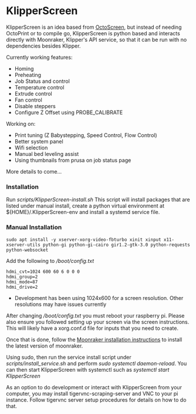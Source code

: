 # KlipperScreen
KlipperScreen is an idea based from [OctoScreen](https://github.com/Z-Bolt/OctoScreen/), but instead of needing OctoPrint or to compile go, KlipperScreen is python based and interacts directly with Moonraker, Klipper's API service, so that it can be run with no dependencies besides Klipper.

Currently working features:
 - Homing
 - Preheating
 - Job Status and control
 - Temperature control
 - Extrude control
 - Fan control
 - Disable steppers
 - Configure Z Offset using PROBE_CALIBRATE

Working on:
 - Print tuning (Z Babystepping, Speed Control, Flow Control)
 - Better system panel
 - Wifi selection
 - Manual bed leveling assist
 - Using thumbnails from prusa on job status page


More details to come...

### Installation
Run _scripts/KlipperScreen-install.sh_
This script will install packages that are listed under manual install, create a
python virtual environment at ${HOME}/.KlipperScreen-env and install a systemd
service file. 

### Manual Installation
```
sudo apt install -y xserver-xorg-video-fbturbo xinit xinput x11-xserver-utils python-gi python-gi-cairo gir1.2-gtk-3.0 python-requests python-websocket
```

Add the following to _/boot/config.txt_
```
hdmi_cvt=1024 600 60 6 0 0 0
hdmi_group=2
hdmi_mode=87
hdmi_drive=2
```
* Development has been using 1024x600 for a screen resolution. Other resolutions may have issues currently

After changing _/boot/config.txt_ you must reboot your raspberry pi. Please also ensure you followed setting up your screen via the screen instructions. This will likely have a xorg.conf.d file for inputs that you need to create.

Once that is done, follow the [Moonraker installation instructions](https://github.com/Arksine/moonraker/blob/master/docs/installation.md) to install the latest version of moonraker.

Using sudo, then run the service install script under _scripts/install_service.sh_ and perform _sudo systemctl daemon-reload_. You can then start KlipperScreen with systemctl such as _systemctl start KlipperScreen_





As an option to do development or interact with KlipperScreen from your computer, you may install tigervnc-scraping-server and VNC to your pi instance. Follow tigervnc server setup procedures for details on how to do that.
